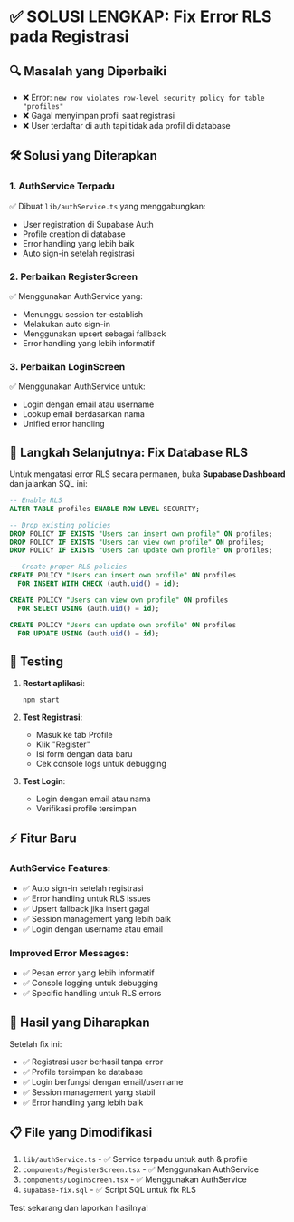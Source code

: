 # ✅ SOLUSI LENGKAP: Fix Error RLS pada Registrasi

## 🔍 **Masalah yang Diperbaiki**
- ❌ Error: `new row violates row-level security policy for table "profiles"`
- ❌ Gagal menyimpan profil saat registrasi
- ❌ User terdaftar di auth tapi tidak ada profil di database

## 🛠️ **Solusi yang Diterapkan**

### 1. **AuthService Terpadu** 
✅ Dibuat `lib/authService.ts` yang menggabungkan:
- User registration di Supabase Auth
- Profile creation di database
- Error handling yang lebih baik
- Auto sign-in setelah registrasi

### 2. **Perbaikan RegisterScreen**
✅ Menggunakan AuthService yang:
- Menunggu session ter-establish
- Melakukan auto sign-in
- Menggunakan upsert sebagai fallback
- Error handling yang lebih informatif

### 3. **Perbaikan LoginScreen**
✅ Menggunakan AuthService untuk:
- Login dengan email atau username
- Lookup email berdasarkan nama
- Unified error handling

## 🎯 **Langkah Selanjutnya: Fix Database RLS**

Untuk mengatasi error RLS secara permanen, buka **Supabase Dashboard** dan jalankan SQL ini:

```sql
-- Enable RLS
ALTER TABLE profiles ENABLE ROW LEVEL SECURITY;

-- Drop existing policies
DROP POLICY IF EXISTS "Users can insert own profile" ON profiles;
DROP POLICY IF EXISTS "Users can view own profile" ON profiles;
DROP POLICY IF EXISTS "Users can update own profile" ON profiles;

-- Create proper RLS policies
CREATE POLICY "Users can insert own profile" ON profiles
  FOR INSERT WITH CHECK (auth.uid() = id);

CREATE POLICY "Users can view own profile" ON profiles
  FOR SELECT USING (auth.uid() = id);

CREATE POLICY "Users can update own profile" ON profiles
  FOR UPDATE USING (auth.uid() = id);
```

## 📱 **Testing**

1. **Restart aplikasi**:
   ```bash
   npm start
   ```

2. **Test Registrasi**:
   - Masuk ke tab Profile
   - Klik "Register"
   - Isi form dengan data baru
   - Cek console logs untuk debugging

3. **Test Login**:
   - Login dengan email atau nama
   - Verifikasi profile tersimpan

## ⚡ **Fitur Baru**

### **AuthService Features**:
- ✅ Auto sign-in setelah registrasi
- ✅ Error handling untuk RLS issues
- ✅ Upsert fallback jika insert gagal
- ✅ Session management yang lebih baik
- ✅ Login dengan username atau email

### **Improved Error Messages**:
- ✅ Pesan error yang lebih informatif
- ✅ Console logging untuk debugging
- ✅ Specific handling untuk RLS errors

## 🚀 **Hasil yang Diharapkan**

Setelah fix ini:
- ✅ Registrasi user berhasil tanpa error
- ✅ Profile tersimpan ke database
- ✅ Login berfungsi dengan email/username
- ✅ Session management yang stabil
- ✅ Error handling yang lebih baik

## 📋 **File yang Dimodifikasi**

1. `lib/authService.ts` - ✅ Service terpadu untuk auth & profile
2. `components/RegisterScreen.tsx` - ✅ Menggunakan AuthService
3. `components/LoginScreen.tsx` - ✅ Menggunakan AuthService
4. `supabase-fix.sql` - ✅ Script SQL untuk fix RLS

Test sekarang dan laporkan hasilnya!
